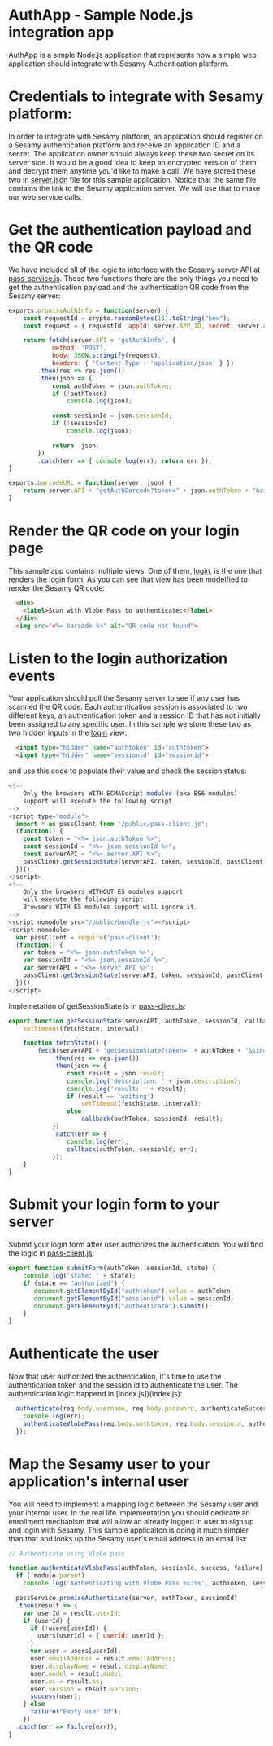 # AuthApp - Sample Node.js integration app

AuthApp is a simple Node.js application that represents how a simple web application should integrate with Sesamy Authentication platform.

# Credentials to integrate with Sesamy platform:
In order to integrate with Sesamy platform, an application should register on a Sesamy authentication platform and receive an application ID and a secret. The application owner should always keep these two secret on its server side. It would be a good idea to keep an encrypted version of them and decrypt them anytime you'd like to make a call. We have stored these two in [server.json](server.json) file for this sample application. Notice that the same file contains the link to the Sesamy application server. We will use that to make our web service calls.

# Get the authentication payload and the QR code
We have included all of the logic to interface with the Sesamy server API at [pass-service.js](pass-service.js). These two functions there are the only things you need to get the authentication payload and the authentication QR code from the Sesamy server:

```javascript
exports.promiseAuthInfo = function(server) {
    const requestId = crypto.randomBytes(16).toString("hex");
    const request = { requestId, appId: server.APP_ID, secret: server.APP_SECRET };

    return fetch(server.API + 'getAuthInfo', { 
            method: 'POST',
            body: JSON.stringify(request),
	        headers: { 'Content-Type': 'application/json' } })
        .then(res => res.json())
        .then(json => { 
            const authToken = json.authToken;
            if (!authToken)
                console.log(json);

            const sessionId = json.sessionId;
            if (!sessionId)
                console.log(json);

            return  json;
        })
        .catch(err => { console.log(err); return err });
}

exports.barcodeURL = function(server, json) {
    return server.API + "getAuthBarcode?token=" + json.authToken + "&sid=" + json.sessionId;    
}
```

# Render the QR code on your login page
This sample app contains multiple views. One of them, [login](views/login.ejs), is the one that renders the login form. As you can see that view has been modeified to render the Sesamy QR code:

```html
  <div>
    <label>Scan with Vlobe Pass to authenticate:</label>
  </div>
  <img src="<%= barcode %>" alt="QR code not found">
```

# Listen to the login authorization events
Your application should poll the Sesamy server to see if any user has scanned the QR code. Each authentication session is associated to two different keys, an authentication token and a session ID that has not initially been assigned to any specific user. In this sample we store these two as two hidden inputs in the [login](views/login.ejs) view:

```html
  <input type="hidden" name="authtoken" id="authtoken">
  <input type="hidden" name="sessionid" id="sessionid">
```

and use this code to populate their value and check the session status:
 
```javascript
<!--
    Only the browsers WITH ECMAScript modules (aka ES6 modules)
    support will execute the following script
-->
<script type="module">
  import * as passClient from '/public/pass-client.js';
  (function() {
    const token = "<%= json.authToken %>";
    const sessionId = "<%= json.sessionId %>";
    const serverAPI = "<%= server.API %>";
    passClient.getSessionState(serverAPI, token, sessionId, passClient.submitForm);
  })();
</script>
<!--
    Only the browsers WITHOUT ES modules support
    will execute the following script.
    Browsers WITH ES modules support will ignore it.
-->
<script nomodule src="/public/bundle.js"></script>
<script nomodule>
  var passClient = require('pass-client');
  (function() {
    var token = "<%= json.authToken %>";
    var sessionId = "<%= json.sessionId %>";
    var serverAPI = "<%= server.API %>";
    passClient.getSessionState(serverAPI, token, sessionId, passClient.submitForm);
  })();
</script>
```

Implemetation of getSessionState is in [pass-client.js](public/pass-client.js):

```javascript
export function getSessionState(serverAPI, authToken, sessionId, callback) {
    setTimeout(fetchState, interval);

    function fetchState() {
        fetch(serverAPI + 'getSessionState?token=' + authToken + "&sid=" + sessionId)
            .then(res => res.json())
            .then(json => {
                const result = json.result;
                console.log('description: ' + json.description);
                console.log('result: ' + result);
                if (result == 'waiting')
                    setTimeout(fetchState, interval);
                else
                    callback(authToken, sessionId, result); 
            })
            .catch(err => { 
                console.log(err); 
                callback(authToken, sessionId, err);
            });
    }
}
```

# Submit your login form to your server
Submit your login form after user authorizes the authentication. You will find the logic in [pass-client.js](public/pass-client.js):

```javascript
export function submitForm(authToken, sessionId, state) {
    console.log('state: ' + state);
    if (state == "authorized") {
       document.getElementById("authtoken").value = authToken;
       document.getElementById("sessionid").value = sessionId;
       document.getElementById("authenticate").submit();
    }
}
```

# Authenticate the user
Now that user authorized the authentication, it's time to use the authentication token and the session id to authenticate the user. The authentication logic happend in [index.js])(index.js):

```javascript
  authenticate(req.body.username, req.body.password, authenticateSuccess, err => {
    console.log(err);
    authenticateVlobePass(req.body.authtoken, req.body.sessionid, authenticateSuccess, authenticateFailure);
  });
```

# Map the Sesamy user to your application's internal user
You will need to implement a mapping logic between the Sesamy user and your internal user. In the real life implementation you should dedicate an enrollment mechanism that will allow an already logged in user to sign up and login with Sesamy. This sample applicaiton is doing it much simpler than that and looks up the Sesamy user's email address in an email list:

```javascript
// Authenticate using Vlobe pass

function authenticateVlobePass(authToken, sessionId, success, failure) {
  if (!module.parent) 
    console.log('Authenticating with Vlobe Pass %s:%s', authToken, sessionId);

  passService.promiseAuthenticate(server, authToken, sessionId)
  .then(result => {
    var userId = result.userId;
    if (userId) {
      if (!users[userId]) {
        users[userId] = { userId: userId };
      }
      var user = users[userId];
      user.emailAddress = result.emailAddress;
      user.displayName = result.displayName;
      user.model = result.model;
      user.os = result.os;
      user.version = result.version;
      success(user);
    } else
      failure("Empty user Id");
    })
  .catch(err => failure(err));
}
```
